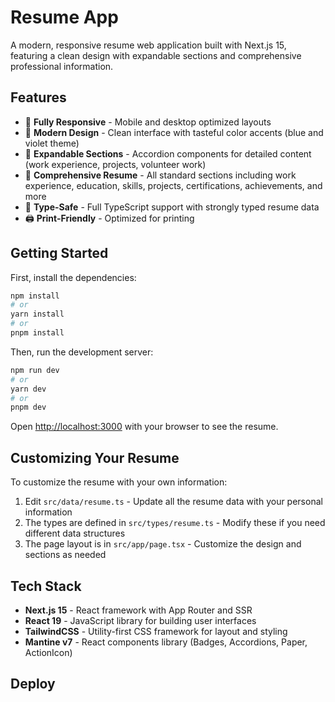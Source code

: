 # Resume App

A modern, responsive resume web application built with Next.js 15, featuring a clean design with expandable sections and comprehensive professional information.

## Features

- 📱 **Fully Responsive** - Mobile and desktop optimized layouts
- 🎨 **Modern Design** - Clean interface with tasteful color accents (blue and violet theme)
- 📂 **Expandable Sections** - Accordion components for detailed content (work experience, projects, volunteer work)
- 💼 **Comprehensive Resume** - All standard sections including work experience, education, skills, projects, certifications, achievements, and more
- 🎯 **Type-Safe** - Full TypeScript support with strongly typed resume data
- 🖨️ **Print-Friendly** - Optimized for printing

## Getting Started

First, install the dependencies:

```bash
npm install
# or
yarn install
# or
pnpm install
```

Then, run the development server:

```bash
npm run dev
# or
yarn dev
# or
pnpm dev
```

Open [http://localhost:3000](http://localhost:3000) with your browser to see the resume.

## Customizing Your Resume

To customize the resume with your own information:

1. Edit `src/data/resume.ts` - Update all the resume data with your personal information
2. The types are defined in `src/types/resume.ts` - Modify these if you need different data structures
3. The page layout is in `src/app/page.tsx` - Customize the design and sections as needed

## Tech Stack

- **Next.js 15** - React framework with App Router and SSR
- **React 19** - JavaScript library for building user interfaces
- **TailwindCSS** - Utility-first CSS framework for layout and styling
- **Mantine v7** - React components library (Badges, Accordions, Paper, ActionIcon)

## Deploy
